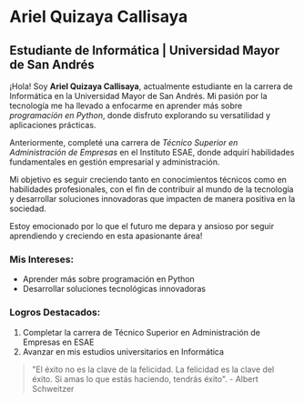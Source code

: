 # Ariel Quizaya Callisaya

## Estudiante de Informática | Universidad Mayor de San Andrés

¡Hola! Soy **Ariel Quizaya Callisaya**, actualmente estudiante en la carrera de Informática en la Universidad Mayor de San Andrés. Mi pasión por la tecnología me ha llevado a enfocarme en aprender más sobre *programación en Python*, donde disfruto explorando su versatilidad y aplicaciones prácticas.

Anteriormente, completé una carrera de *Técnico Superior en Administración de Empresas* en el Instituto ESAE, donde adquirí habilidades fundamentales en gestión empresarial y administración.

Mi objetivo es seguir creciendo tanto en conocimientos técnicos como en habilidades profesionales, con el fin de contribuir al mundo de la tecnología y desarrollar soluciones innovadoras que impacten de manera positiva en la sociedad.

Estoy emocionado por lo que el futuro me depara y ansioso por seguir aprendiendo y creciendo en esta apasionante área!

### Mis Intereses:
- Aprender más sobre programación en Python
- Desarrollar soluciones tecnológicas innovadoras

### Logros Destacados:
1. Completar la carrera de Técnico Superior en Administración de Empresas en ESAE
2. Avanzar en mis estudios universitarios en Informática

> "El éxito no es la clave de la felicidad. La felicidad es la clave del éxito. Si amas lo que estás haciendo, tendrás éxito". - Albert Schweitzer
